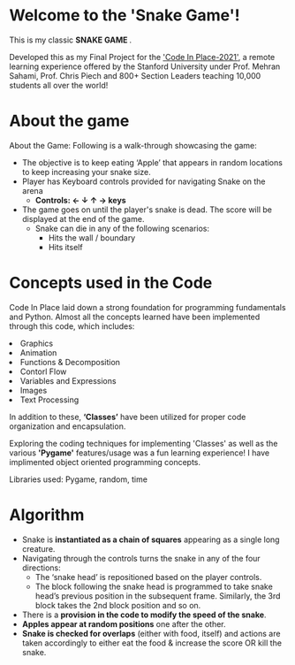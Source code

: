 # Welcome to the 'Snake Game'!
This is my classic <b> SNAKE GAME
</b>.

Developed this as my Final Project for the <a href=
"https://news.stanford.edu/2021/03/22/famous-stanford-coding-course-free-online/i">'Code In Place-2021'</a>, a remote learning experience offered by the Stanford University under Prof. Mehran Sahami, Prof. Chris Piech and 800+ Section Leaders teaching 10,000 students all over the world!

# About the game
About the Game:
Following is a walk-through showcasing the game:
<ul>
<li>The objective is to keep eating ‘Apple’ that appears in random locations to keep increasing your snake size.</li>
<li>Player has Keyboard controls provided for navigating Snake on the arena
<ul>
<li><strong>Controls: ← ↓ ↑ →   keys</strong></li>
</ul>
</li>
<li>The game goes on until the player's snake is dead. The score will be displayed at the end of the game.
<ul>
<li>Snake can die in any of the following scenarios:
<ul>
<li>Hits the wall / boundary</li>
<li>Hits itself</li>
</ul>
</li>
</ul>
</li>
</ul>
  
       
# Concepts used in the Code
  Code In Place laid down a strong foundation for programming fundamentals and Python. Almost all the concepts learned have been implemented through this code, which includes:

<li>Graphics
<li>Animation
<li>Functions & Decomposition
<li>Contorl Flow
<li>Variables and Expressions
<li>Images
<li>Text Processing </li>


In addition to these, <b>‘Classes’</b> have been utilized for proper code organization and encapsulation.

Exploring the coding techniques for implementing 'Classes' as well as the various <b>'Pygame'</b> features/usage was a fun learning experience! I have implimented object oriented programming concepts.

Libraries used: Pygame, random, time

# Algorithm

<ul>
<li>Snake is <strong>instantiated as a chain of squares</strong> appearing as a single long creature.</li>
<li>Navigating through the controls turns the snake in any of the four directions:
<ul>
<li>The ‘snake head’ is repositioned based on the player controls.</li>
<li>The block following the snake head is programmed to take snake head’s previous position in the subsequent frame. Similarly, the 3rd block takes the 2nd block position and so on.</li>
</ul>
</li>
<li>There is a <strong>provision in the code to modify the speed of the snake</strong>.</li>
<li><strong>Apples appear at random positions</strong> one after the other.</li>
<li><strong>Snake is checked for overlaps</strong> (either with food, itself) and actions are taken accordingly to either eat the food &amp; increase the score OR kill the snake.</li>
</ul>
